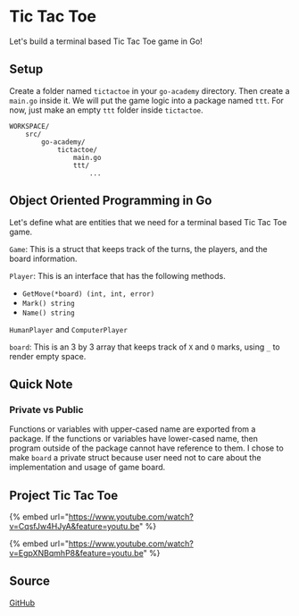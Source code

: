 # Tic Tac Toe

Let's build a terminal based Tic Tac Toe game in Go!

## Setup

Create a folder named `tictactoe` in your `go-academy` directory. Then create a `main.go` inside it. We will put the game logic into a package named `ttt`. For now, just make an empty `ttt` folder inside `tictactoe`.

```text
WORKSPACE/
    src/
        go-academy/
            tictactoe/
                main.go
                ttt/
                    ...
```

## Object Oriented Programming in Go

Let's define what are entities that we need for a terminal based Tic Tac Toe game.

`Game`: This is a struct that keeps track of the turns, the players, and the board information.

`Player`: This is an interface that has the following methods.

* `GetMove(*board) (int, int, error)`
* `Mark() string`
* `Name() string`

`HumanPlayer` and `ComputerPlayer`

`board`: This is an 3 by 3 array that keeps track of `X` and `O` marks, using `_` to render empty space.

## Quick Note

### Private vs Public

Functions or variables with upper-cased name are exported from a package. If the functions or variables have lower-cased name, then program outside of the package cannot have reference to them. I chose to make `board` a private struct because user need not to care about the implementation and usage of game board.

## Project Tic Tac Toe

{% embed url="https://www.youtube.com/watch?v=CqsfJw4HJyA&feature=youtu.be" %}

{% embed url="https://www.youtube.com/watch?v=EgpXNBqmhP8&feature=youtu.be" %}

## Source

[GitHub](https://github.com/calvinfeng/go-academy/tree/master/tictactoe)

